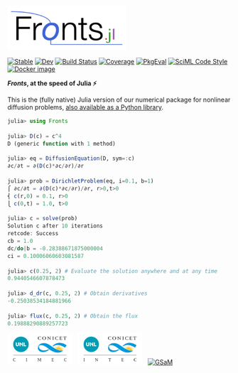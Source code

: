 [<img alt="Fronts.jl" src="docs/src/assets/logo.png" height="100">](https://github.com/gerlero/Fronts.jl)

[![Stable](https://img.shields.io/badge/docs-stable-blue.svg)](https://gerlero.github.io/Fronts.jl/stable/)
[![Dev](https://img.shields.io/badge/docs-dev-blue.svg)](https://gerlero.github.io/Fronts.jl/dev/)
[![Build Status](https://github.com/gerlero/Fronts.jl/actions/workflows/CI.yml/badge.svg?branch=main)](https://github.com/gerlero/Fronts.jl/actions/workflows/CI.yml?query=branch%3Amain)
[![Coverage](https://codecov.io/gh/gerlero/Fronts.jl/branch/main/graph/badge.svg)](https://codecov.io/gh/gerlero/Fronts.jl)
[![PkgEval](https://JuliaCI.github.io/NanosoldierReports/pkgeval_badges/F/Fronts.svg)](https://JuliaCI.github.io/NanosoldierReports/pkgeval_badges/F/Fronts.html)
[![SciML Code Style](https://img.shields.io/static/v1?label=code%20style&message=SciML&color=9558b2&labelColor=389826)](https://github.com/SciML/SciMLStyle)
[![Docker image](https://img.shields.io/badge/docker%20image-microfluidica%2Ffronts.jl-0085a0)](https://hub.docker.com/r/microfluidica/fronts.jl)

**_Fronts_, at the speed of Julia ⚡️**

This is the (fully native) Julia version of our numerical package for nonlinear diffusion problems, [also available as a Python library](https://github.com/gerlero/fronts).

```julia
julia> using Fronts

julia> D(c) = c^4
D (generic function with 1 method)

julia> eq = DiffusionEquation(D, sym=:c)
∂c/∂t = ∂(D(c)*∂c/∂r)/∂r

julia> prob = DirichletProblem(eq, i=0.1, b=1)
⎧ ∂c/∂t = ∂(D(c)*∂c/∂r)/∂r, r>0,t>0
⎨ c(r,0) = 0.1, r>0
⎩ c(0,t) = 1.0, t>0

julia> c = solve(prob)
Solution c after 10 iterations
retcode: Success
cb = 1.0
dc/do|b = -0.28388671875000004
ci = 0.10006060603081587

julia> c(0.25, 2) # Evaluate the solution anywhere and at any time
0.9440546607878473

julia> d_dr(c, 0.25, 2) # Obtain derivatives
-0.25038534184881966

julia> flux(c, 0.25, 2) # Obtain the flux
0.19888290889257723
```

[<img alt="CIMEC (UNL–CONICET)" src="docs/src/assets/CIMEC_CONICET-UNL.png" height=70>](https://cimec.conicet.gov.ar) &nbsp; [<img alt="INTEC (UNL–CONICET)" src="docs/src/assets/INTEC_CONICET-UNL.png" height=70>](https://intec.conicet.gov.ar) &nbsp; [<img alt="GSaM" src="https://microfluidica.ar/img/GSaMLogo.png" height=60>](https://microfluidica.ar)
